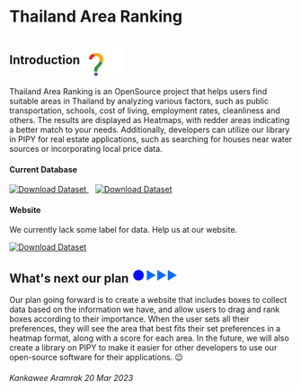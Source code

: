 # Thailand Area Ranking


<h2 style="display: flex; align-items: center;">Introduction <img src='https://github.com/kang49/thailand_area_ranking/blob/main/assets/img/quest.gif' width="80px"></h2>


<p>
Thailand Area Ranking is an OpenSource project that helps users find suitable areas in Thailand by analyzing various factors, such as public transportation, schools, cost of living, employment rates, cleanliness and others. The results are displayed as Heatmaps, with redder areas indicating a better match to your needs. Additionally, developers can utilize our library in PIPY for real estate applications, such as searching for houses near water sources or incorporating local price data.
</p>

<h4>Current Database</h4>
<a id="dataset-button" href="https://kang49.github.io/thailand_area_ranking/datasets/Data.html" target="_blank">
  <img src="https://cdn-icons-png.flaticon.com/512/603/603156.png" alt="Download Dataset" width="50" height="50">
</a>&nbsp;&nbsp;
<a id="dataset-button" href="https://kang49.github.io/thailand_area_ranking/datasets/data_map.html" target="_blank">
  <img src="https://cdn-icons-png.flaticon.com/512/235/235861.png" alt="Download Dataset" width="50" height="50">
</a>
<h4>Website</h4>
<p>We currently lack some label for data. Help us at our website.</p>
<a id="dataset-button" href="http://g49ds120j.ddns.net:8083/" target="_blank">
  <img src="https://publicdomainvectors.org/photos/WWW-Icon-White-on-Grey.png" alt="Download Dataset" width="50" height="50">
</a>

<h2> What's next our plan <img src='https://github.com/kang49/thailand_area_ranking/blob/main/assets/img/next.gif?raw=true' width="100px"></h2>

<p>
Our plan going forward is to create a website that includes boxes to collect data based on the information we have, and allow users to drag and rank boxes according to their importance. When the user sets all their preferences, they will see the area that best fits their set preferences in a heatmap format, along with a score for each area. In the future, we will also create a library on PIPY to make it easier for other developers to use our open-source software for their applications. 😉
</p>
<h6>Kankawee Aramrak 20 Mar 2023</h6>
